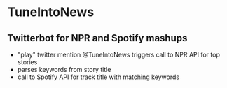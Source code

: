 # TuneIntoNews
## Twitterbot for NPR and Spotify mashups

- "play" twitter mention @TuneIntoNews triggers call to NPR API for top stories
- parses keywords from story title
- call to Spotify API for track title with matching keywords
